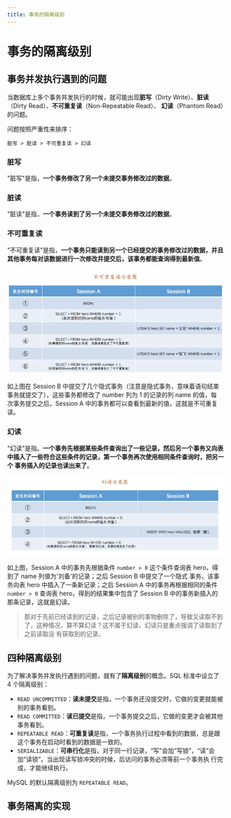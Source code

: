 ```yaml
---
title: 事务的隔离级别
---
```


# 事务的隔离级别
## 事务并发执行遇到的问题
当数据库上多个事务并发执行的时候，就可能出现**脏写**（Dirty Write）、**脏读**（Dirty Read）、**不可重复读**（Non-Repeatable Read）、
**幻读**（Phantom Read）的问题。

问题按照严重性来排序：
```
脏写 > 脏读 > 不可重复读 > 幻读
```

### 脏写
"脏写"是指，**一个事务修改了另一个未提交事务修改过的数据**。

### 脏读
"脏读"是指，**一个事务读到了另一个未提交事务修改过的数据**。

### 不可重复读
"不可重复读"是指，**一个事务只能读到另一个已经提交的事务修改过的数据，并且其他事务每对该数据进行一次修改并提交后，该事务都能查询得到最新值**。

![](../../imgs/un-repearable-read-sample.jpg)

如上图在 Session B 中提交了几个隐式事务（注意是隐式事务，意味着语句结束事务就提交了），这些事务都修改了 number 列为 1 的记录的列 name 的值，每
次事务提交之后，Session A 中的事务都可以查看到最新的值，这就是不可重复读。

### 幻读
"幻读"是指。**一个事务先根据某些条件查询出了一些记录，然后另一个事务又向表中插入了一些符合这些条件的记录，第一个事务再次使用相同条件查询时，把另一个
事务插入的记录也读出来了**。

![](../../imgs/phantom-read-sample.jpg)

如上图，Session A 中的事务先根据条件 `number > 0` 这个条件查询表 hero，得到了 name 列值为'刘备'的记录；之后 Session B 中提交了一个隐式
事务，该事务向表 hero 中插入了一条新记录；之后 Session A 中的事务再根据相同的条件 `number > 0` 查询表 hero，得到的结果集中包含了 Session B
中的事务新插入的那条记录，这就是幻读。

> 那对于先前已经读到的记录，之后记录被别的事物删除了，导致又读取不到了，这种情况，算不算幻读？这不属于幻读，幻读只是重点强调了读取到了之前读取没
有获取到的记录。

## 四种隔离级别
为了解决事务并发执行遇到的问题，就有了**隔离级别**的概念。SQL 标准中设立了 4 个隔离级别：

- `READ UNCOMMITTED`：**读未提交**是指，一个事务还没提交时，它做的变更就能被别的事务看到。
- `READ COMMITTED`：**读已提交**是指，一个事务提交之后，它做的变更才会被其他事务看到。
- `REPEATABLE READ`：**可重复读**是指，一个事务执行过程中看到的数据，总是跟这个事务在启动时看到的数据是一致的。
- `SERIALIZABLE`：**可串行化**是指，对于同一行记录，“写”会加“写锁”，“读”会加“读锁”。当出现读写锁冲突的时候，后访问的事务必须等前一个事务执
行完成，才能继续执行。

MySQL 的默认隔离级别为 `REPEATABLE READ`。

## 事务隔离的实现